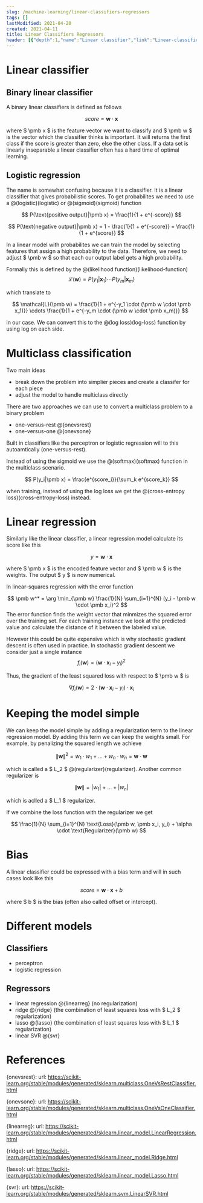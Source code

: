 ```yaml
---
slug: /machine-learning/linear-classifiers-regressors
tags: []
lastModified: 2021-04-20
created: 2021-04-11
title: Linear Classifiers Regressors
header: [{"depth":1,"name":"Linear classifier","link":"Linear-classifier"},{"depth":2,"name":"Binary linear classifier","link":"Binary-linear-classifier"},{"depth":2,"name":"Logistic regression","link":"Logistic-regression"},{"depth":1,"name":"Multiclass classification","link":"Multiclass-classification"},{"depth":1,"name":"Linear regression","link":"Linear-regression"},{"depth":1,"name":"Keeping the model simple","link":"Keeping-the-model-simple"},{"depth":1,"name":"Bias","link":"Bias"},{"depth":1,"name":"Different models","link":"Different-models"},{"depth":2,"name":"Classifiers","link":"Classifiers"},{"depth":2,"name":"Regressors","link":"Regressors"},{"depth":1,"name":"References","link":"References"}]
---
```

# Linear classifier

## Binary linear classifier

A binary linear classifiers is defined as follows

$$
score = \pmb w \cdot \pmb x
$$

where $ \pmb x $ is the feature vector we want to classify and $ \pmb w $ is the vector which the classifier thinks is important. It will returns the first class if the score is greater than zero, else the other class. If a data set is linearly inseparable a linear classifier often has a hard time of optimal learning.

## Logistic regression
The name is somewhat confusing because it is a classifier. It is a linear classifier that gives probabilistic scores. To get probabilites we need to use a @(logistic)(logistic) or @(sigmoid)(sigmoid) function

$$
P(\text{positive output}|\pmb x) = \frac{1}{1 + e^{-score}}
$$

$$
P(\text{negative output}|\pmb x) = 1 - \frac{1}{1 + e^{-score}} = \frac{1}{1 + e^{score}}
$$

In a linear model with probabilites we can train the model by selecting features that assign a high probability to the data. Therefore, we need to adjust $ \pmb w $ so that each our output label gets a high probability.

Formally this is defined by the @(likelihood function)(likelihood-function)
$$
\mathcal{L}(\pmb w) = P(y_1|\pmb x_1) \cdots P(y_m|\pmb x_m)
$$

which translate to

$$
\mathcal{L}(\pmb w) = \frac{1}{1 + e^{-y_1 \cdot (\pmb w \cdot \pmb x_1)}} \cdots \frac{1}{1 + e^{-y_m \cdot (\pmb w \cdot \pmb x_m)}}
$$

in our case. We can convert this to the @(log loss)(log-loss) function by using log on each side.

# Multiclass classification
Two main ideas
- break down the problem into simplier pieces and create a classifer for each piece
- adjust the model to handle multiclass directly

There are two approaches we can use to convert a multiclass problem to a binary problem
- one-versus-rest @{onevsrest}
- one-versus-one @{onevsone}

Built in classifiers like the perceptron or logistic regression will to this autoamtically (one-versus-rest).

Instead of using the sigmoid we use the @(softmax)(softmax) function in the multiclass scenario.

$$
P(y_i|\pmb x) = \frac{e^{score_i}}{\sum_k e^{score_k}}
$$

when training, instead of using the log loss we get the @(cross-entropy loss)(cross-entropy-loss) instead.

# Linear regression
Similarly like the linear classifier, a linear regression model calculate its score like this

$$
y = \pmb w \cdot \pmb x
$$

where $ \pmb x $ is the encoded feature vector and $ \pmb w $ is the weights. The output $ y $ is now numerical.

In linear-squares regression with the error function

$$
\pmb w^* =  \arg \min_{\pmb w} \frac{1}{N} \sum_{i=1}^{N} (y_i - \pmb w \cdot \pmb x_i)^2
$$
The error function finds the weight vector that minmizes the squared error over the training set. For each training instance we look at the predicted value and calculate the distance of it between the labeled value.

However this could be quite expensive which is why stochastic gradient descent is often used in practice. In stochastic gradient descent we consider just a single instance
$$
f_i(\pmb w) = (\pmb w \cdot \pmb x_i - y_i) ^ 2
$$

Thus, the gradient of the least squared loss with respect to $ \pmb w $ is

$$
\nabla f_i (\pmb w) = 2 \cdot (\pmb w \cdot \pmb x_i - y_i) \cdot \pmb x_i
$$

# Keeping the model simple
We can keep the model simple by adding a regularization term to the linear regression model. By adding this term we can keep the weights small. For example, by penalizing the squared length we achieve

$$
\| \pmb w \| ^ 2 = w_1 \cdot w_1 + \ldots + w_n \cdot w_n = \pmb w \cdot \pmb w
$$

which is called a $ L_2 $ @(regularizer)(regularizer). Another common regularizer is

$$
\| \pmb w \| = | w_1 | + \ldots + | w_n |
$$

which is aclled a $ L_1 $ regularizer.

If we combine the loss function with the regularizer we get

$$
\frac{1}{N} \sum_{i=1}^{N} \text{Loss}(\pmb w, \pmb x_i, y_i) + \alpha \cdot \text{Regularizer}(\pmb w)
$$


# Bias

A linear classifier could be expressed with a bias term and will in such cases look like this

$$
score = \pmb w \cdot \pmb x + b
$$

where $ b $ is the bias (often also called offset or intercept).


# Different models

## Classifiers
- perceptron
- logistic regression

## Regressors
- linear regression @{linearreg} (no regularization)
- ridge @{ridge} (the combination of least squares loss with $ L_2 $ regularization)
- lasso @{lasso} (the combination of least squares loss with $ L_1 $ regularization)
- linear SVR @{svr}

# References
{onevsrest}:
    url: https://scikit-learn.org/stable/modules/generated/sklearn.multiclass.OneVsRestClassifier.html

{onevsone}:
    url: https://scikit-learn.org/stable/modules/generated/sklearn.multiclass.OneVsOneClassifier.html

{linearreg}:
    url: https://scikit-learn.org/stable/modules/generated/sklearn.linear_model.LinearRegression.html

{ridge}:
    url: https://scikit-learn.org/stable/modules/generated/sklearn.linear_model.Ridge.html

{lasso}:
    url: https://scikit-learn.org/stable/modules/generated/sklearn.linear_model.Lasso.html

{svr}:
    url: https://scikit-learn.org/stable/modules/generated/sklearn.svm.LinearSVR.html
